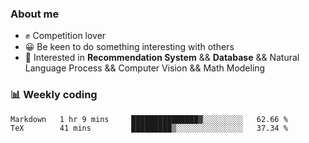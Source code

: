 ### About me

- ✊ Competition lover
- 😀 Be keen to do something interesting with others
- 🎈 Interested in **Recommendation System** && **Database** && Natural Language Process && Computer Vision && Math Modeling


### 📊 Weekly coding
<!--START_SECTION:waka-->

```txt
Markdown   1 hr 9 mins     ███████████████▓░░░░░░░░░   62.66 %
TeX        41 mins         █████████▒░░░░░░░░░░░░░░░   37.34 %
```

<!--END_SECTION:waka-->
